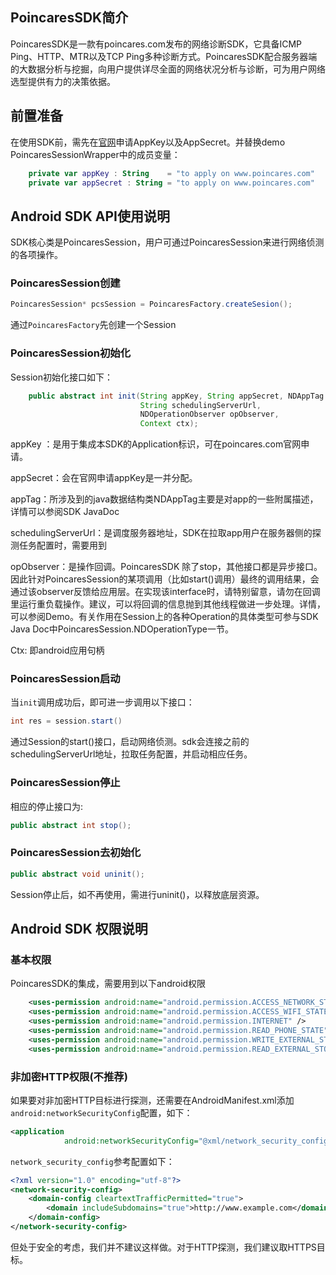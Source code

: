 ## PoincaresSDK简介

PoincaresSDK是一款有poincares.com发布的网络诊断SDK，它具备ICMP Ping、HTTP、MTR以及TCP Ping多种诊断方式。PoincaresSDK配合服务器端的大数据分析与挖掘，向用户提供详尽全面的网络状况分析与诊断，可为用户网络选型提供有力的决策依据。



## 前置准备

在使用SDK前，需先在[官网](www.poincares.com)申请AppKey以及AppSecret。并替换demo PoincaresSessionWrapper中的成员变量：

```kotlin
    private var appKey : String    = "to apply on www.poincares.com"
    private var appSecret : String = "to apply on www.poincares.com"
```



## Android SDK API使用说明

SDK核心类是PoincaresSession，用户可通过PoincaresSession来进行网络侦测的各项操作。

### PoincaresSession创建

```java
PoincaresSession* pcsSession = PoincaresFactory.createSesion();
```

通过`PoincaresFactory`先创建一个Session



### PoincaresSession初始化

Session初始化接口如下：

```java
    public abstract int init(String appKey, String appSecret, NDAppTag appTag,
                             String schedulingServerUrl,
                             NDOperationObserver opObserver,
                             Context ctx);
```

appKey ：是用于集成本SDK的Application标识，可在poincares.com官网申请。

appSecret：会在官网申请appKey是一并分配。

appTag：所涉及到的java数据结构类NDAppTag主要是对app的一些附属描述，详情可以参阅SDK JavaDoc

schedulingServerUrl：是调度服务器地址，SDK在拉取app用户在服务器侧的探测任务配置时，需要用到

opObserver：是操作回调。PoincaresSDK 除了stop，其他接口都是异步接口。因此针对PoincaresSession的某项调用（比如start()调用）最终的调用结果，会通过该observer反馈给应用层。在实现该interface时，请特别留意，请勿在回调里运行重负载操作。建议，可以将回调的信息抛到其他线程做进一步处理。详情，可以参阅Demo。有关作用在Session上的各种Operation的具体类型可参与SDK Java Doc中PoincaresSession.NDOperationType一节。

Ctx: 即android应用句柄



### PoincaresSession启动

当`init`调用成功后，即可进一步调用以下接口：

```java
int res = session.start()
```

通过Session的start()接口，启动网络侦测。sdk会连接之前的schedulingServerUrl地址，拉取任务配置，并启动相应任务。



### PoincaresSession停止

相应的停止接口为:

```java
public abstract int stop();
```



### PoincaresSession去初始化

```java
public abstract void uninit();
```

Session停止后，如不再使用，需进行uninit()，以释放底层资源。



## Android SDK 权限说明

### 基本权限

PoincaresSDK的集成，需要用到以下android权限

```xml
    <uses-permission android:name="android.permission.ACCESS_NETWORK_STATE" />
    <uses-permission android:name="android.permission.ACCESS_WIFI_STATE" />
    <uses-permission android:name="android.permission.INTERNET" />
    <uses-permission android:name="android.permission.READ_PHONE_STATE" />
    <uses-permission android:name="android.permission.WRITE_EXTERNAL_STORAGE" />
    <uses-permission android:name="android.permission.READ_EXTERNAL_STORAGE" />
```



### 非加密HTTP权限(不推荐)

如果要对非加密HTTP目标进行探测，还需要在AndroidManifest.xml添加`android:networkSecurityConfig`配置，如下：

```xml
<application
			android:networkSecurityConfig="@xml/network_security_config" >
```



`network_security_config`参考配置如下：

```xml
<?xml version="1.0" encoding="utf-8"?>
<network-security-config>
    <domain-config cleartextTrafficPermitted="true">
        <domain includeSubdomains="true">http://www.example.com</domain>
    </domain-config>
</network-security-config>
```

但处于安全的考虑，我们并不建议这样做。对于HTTP探测，我们建议取HTTPS目标。





